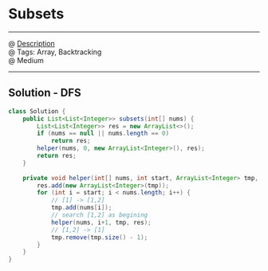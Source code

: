 # Subsets
------------------
@ [Description](https://leetcode.com/problems/subsets/)  
@ Tags: Array, Backtracking   
@ Medium

------------------
## Solution - DFS
```java
class Solution {
    public List<List<Integer>> subsets(int[] nums) {
        List<List<Integer>> res = new ArrayList<>();
        if (nums == null || nums.length == 0)
            return res;
        helper(nums, 0, new ArrayList<Integer>(), res);
        return res;
    }
    
    private void helper(int[] nums, int start, ArrayList<Integer> tmp, List<List<Integer>> res) { 
        res.add(new ArrayList<Integer>(tmp));
        for (int i = start; i < nums.length; i++) {
            // [1] -> [1,2]
            tmp.add(nums[i]);
            // search [1,2] as begining
            helper(nums, i+1, tmp, res);
            // [1,2] -> [1]
            tmp.remove(tmp.size() - 1);
        }
    }
}
```
